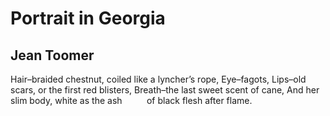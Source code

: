 # Portrait in Georgia
## Jean Toomer
Hair–braided chestnut,
coiled like a lyncher’s rope,
Eye–fagots,
Lips–old scars, or the first red blisters,
Breath–the last sweet scent of cane,
And her slim body, white as the ash
         of black flesh after flame.